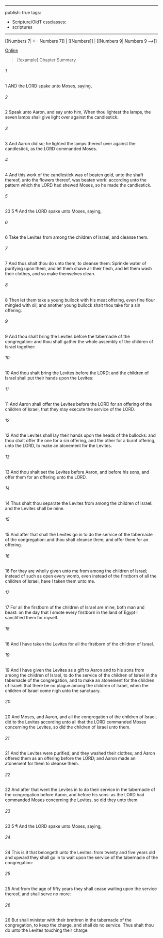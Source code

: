 

---
publish: true
tags:
  - Scripture/OldT
cssclasses:
  - scriptures
---
[[Numbers 7| <-- Numbers 7]] | [[Numbers]] | [[Numbers 9| Numbers 9 -->]]

[Online](https://churchofjesuschrist.org/study/scriptures/ot/num/8?lang=eng)

>[!example] Chapter Summary
>
###### 1
1 AND the LORD spake unto Moses, saying,
###### 2
2 Speak unto Aaron, and say unto him, When thou lightest the lamps, the seven lamps shall give light over against the candlestick.
###### 3
3 And Aaron did so; he lighted the lamps thereof over against the candlestick, as the LORD commanded Moses.
###### 4
4 And this work of the candlestick was of beaten gold, unto the shaft thereof, unto the flowers thereof, was beaten work: according unto the pattern which the LORD had shewed Moses, so he made the candlestick.
###### 5
23 5 ¶ And the LORD spake unto Moses, saying,
###### 6
6 Take the Levites from among the children of Israel, and cleanse them.
###### 7
7 And thus shalt thou do unto them, to cleanse them: Sprinkle water of purifying upon them, and let them shave all their flesh, and let them wash their clothes, and so make themselves clean.
###### 8
8 Then let them take a young bullock with his meat offering, even fine flour mingled with oil, and another young bullock shalt thou take for a sin offering.
###### 9
9 And thou shalt bring the Levites before the tabernacle of the congregation: and thou shalt gather the whole assembly of the children of Israel together:
###### 10
10 And thou shalt bring the Levites before the LORD: and the children of Israel shall put their hands upon the Levites:
###### 11
11 And Aaron shall offer the Levites before the LORD for an offering of the children of Israel, that they may execute the service of the LORD.
###### 12
12 And the Levites shall lay their hands upon the heads of the bullocks: and thou shalt offer the one for a sin offering, and the other for a burnt offering, unto the LORD, to make an atonement for the Levites.
###### 13
13 And thou shalt set the Levites before Aaron, and before his sons, and offer them for an offering unto the LORD.
###### 14
14 Thus shalt thou separate the Levites from among the children of Israel: and the Levites shall be mine.
###### 15
15 And after that shall the Levites go in to do the service of the tabernacle of the congregation: and thou shalt cleanse them, and offer them for an offering.
###### 16
16 For they are wholly given unto me from among the children of Israel; instead of such as open every womb, even instead of the firstborn of all the children of Israel, have I taken them unto me.
###### 17
17 For all the firstborn of the children of Israel are mine, both man and beast: on the day that I smote every firstborn in the land of Egypt I sanctified them for myself.
###### 18
18 And I have taken the Levites for all the firstborn of the children of Israel.
###### 19
19 And I have given the Levites as a gift to Aaron and to his sons from among the children of Israel, to do the service of the children of Israel in the tabernacle of the congregation, and to make an atonement for the children of Israel: that there be no plague among the children of Israel, when the children of Israel come nigh unto the sanctuary.
###### 20
20 And Moses, and Aaron, and all the congregation of the children of Israel, did to the Levites according unto all that the LORD commanded Moses concerning the Levites, so did the children of Israel unto them.
###### 21
21 And the Levites were purified, and they washed their clothes; and Aaron offered them as an offering before the LORD; and Aaron made an atonement for them to cleanse them.
###### 22
22 And after that went the Levites in to do their service in the tabernacle of the congregation before Aaron, and before his sons: as the LORD had commanded Moses concerning the Levites, so did they unto them.
###### 23
23 5 ¶ And the LORD spake unto Moses, saying,
###### 24
24 This is it that belongeth unto the Levites: from twenty and five years old and upward they shall go in to wait upon the service of the tabernacle of the congregation:
###### 25
25 And from the age of fifty years they shall cease waiting upon the service thereof, and shall serve no more:
###### 26
26 But shall minister with their brethren in the tabernacle of the congregation, to keep the charge, and shall do no service. Thus shalt thou do unto the Levites touching their charge.



